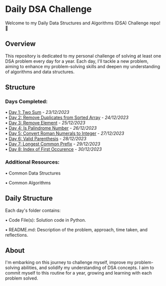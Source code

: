 # Daily DSA Challenge
Welcome to my Daily Data Structures and Algorithms (DSA) Challenge repo! 🚀

## Overview
This repository is dedicated to my personal challenge of solving at least one DSA problem every day for a year. Each day, I'll tackle a new problem, aiming to enhance my problem-solving skills and deepen my understanding of algorithms and data structures.

## Structure
### Days Completed:
• [Day 1: Two Sum](./day1/) - *23/12/2023*  
• [Day 2: Remove Duplicates from Sorted Array](./day2/) - *24/12/2023*  
• [Day 3: Remove Element](./day3/) - *25/12/2023*  
• [Day 4: Is Palindrome Number](./day4/) - *26/12/2023*  
• [Day 5: Convert Roman Numerals to Integer](./day5/) - *27/12/2023*  
• [Day 6: Valid Parenthesis](./day6/) - *28/12/2023*  
• [Day 7: Longest Common Prefix](./day7/) - *29/12/2023*  
• [Day 8: Index of First Occurence](./day8/) - *30/12/2023*  


### Additional Resources:
• Common Data Structures

• Common Algorithms

## Daily Structure
Each day's folder contains:

• Code File(s): Solution code in Python.

• README.md: Description of the problem, approach, time taken, and reflections.

## About
I'm embarking on this journey to challenge myself, improve my problem-solving abilities, and solidify my understanding of DSA concepts. I aim to commit myself to this routine for a year, growing and learning with each problem solved.


